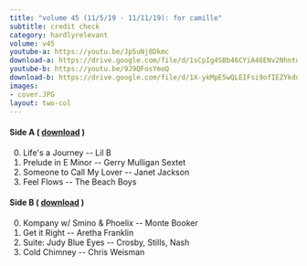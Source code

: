 ```yaml
---
title: "volume 45 (11/5/19 - 11/11/19): for camille"
subtitle: credit check
category: hardlyrelevant
volume: v45
youtube-a: https://youtu.be/Jp5uNj8Dkmc
download-a: https://drive.google.com/file/d/1sCpIg4SBb46CYiA46ENv2NhntdbBdJiX/view?usp=drivesdk
youtube-b: https://youtu.be/9J9QFosYmoQ
download-b: https://drive.google.com/file/d/1X-ykMpE5wQLEIFsi9ofIEZYkddWPtBUy/view?usp=drivesdk
images:
- cover.JPG
layout: two-col
---
```

#### Side A ( <a target="_blank" href="{{ page.download-a }}">download</a> ) ####
0. Life's a Journey -- Lil B
1. Prelude in E Minor -- Gerry Mulligan Sextet
2. Someone to Call My Lover -- Janet Jackson
3. Feel Flows -- The Beach Boys

#### Side B ( <a target="_blank" href="{{ page.download-b }}">download</a> ) ####
0. Kompany w/ Smino & Phoelix -- Monte Booker
1. Get it Right -- Aretha Franklin
2. Suite: Judy Blue Eyes -- Crosby, Stills, Nash
3. Cold Chimney -- Chris Weisman
